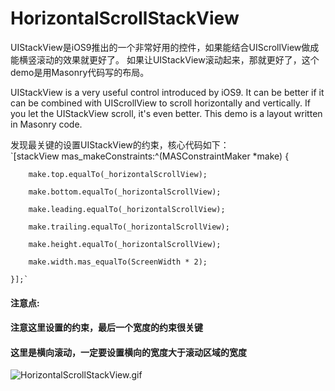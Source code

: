 # HorizontalScrollStackView

UIStackView是iOS9推出的一个非常好用的控件，如果能结合UIScrollView做成能横竖滚动的效果就更好了。
如果让UIStackView滚动起来，那就更好了，这个demo是用Masonry代码写的布局。

UIStackView is a very useful control introduced by iOS9. It can be better if it can be combined with UIScrollView to scroll horizontally and vertically.
If you let the UIStackView scroll, it's even better. This demo is a layout written in Masonry code.


发现最关键的设置UIStackView的约束，核心代码如下：
<br>`[stackView mas_makeConstraints:^(MASConstraintMaker *make) {

        make.top.equalTo(_horizontalScrollView);
        
        make.bottom.equalTo(_horizontalScrollView);
        
        make.leading.equalTo(_horizontalScrollView);
        
        make.trailing.equalTo(_horizontalScrollView);
        
        make.height.equalTo(_horizontalScrollView);
        
        make.width.mas_equalTo(ScreenWidth * 2);
        
    }];`

#### 注意点:
#### 注意这里设置的约束，最后一个宽度的约束很关键
#### 这里是横向滚动，一定要设置横向的宽度大于滚动区域的宽度

![HorizontalScrollStackView.gif](https://upload-images.jianshu.io/upload_images/3066008-76ab8d457d3566fc.gif?imageMogr2/auto-orient/strip)
